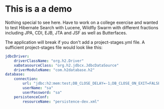 # This is a a demo

Nothing special to see here. Have to work on a college exercise and wanted to test Hibernate Search with Lucene,
Wildfly Swarm with different fractions including JPA, CDI, EJB, JTA and JSF as well as Butterfaces.

The application will break if you don't add a project-stages.yml file. A sufficient project-stages file
would look like this:

```yaml
jdbcDriver:
    driverClassName: "org.h2.Driver"
    xaDatasourceClass: "org.h2.jdbcx.JdbcDataSource"
    driverModuleName: "com.h2database.h2"
database:
    connection:
        url: "jdbc:h2:mem:test;DB_CLOSE_DELAY=-1;DB_CLOSE_ON_EXIT=FALSE"
        userName: "sa"
        userPassword: "sa"
    persistenceConf:
        resourceName: "persistence-dev.xml"
```